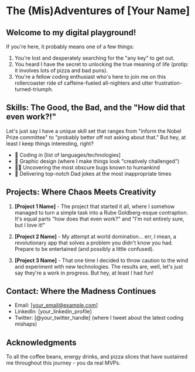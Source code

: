 # The (Mis)Adventures of [Your Name]

## Welcome to my digital playground!

If you're here, it probably means one of a few things:

1. You're lost and desperately searching for the "any key" to get out.
2. You heard I have the secret to unlocking the true meaning of life (protip: it involves lots of pizza and bad puns).
3. You're a fellow coding enthusiast who's here to join me on this rollercoaster ride of caffeine-fueled all-nighters and utter frustration-turned-triumph.

## Skills: The Good, the Bad, and the "How did that even work?!"

Let's just say I have a unique skill set that ranges from "inform the Nobel Prize committee" to "probably better off not asking about that." But hey, at least I keep things interesting, right?

- 🤖 Coding in [list of languages/technologies]
- 🎨 Graphic design (where I make things look "creatively challenged")
- 🕵️‍♀️ Uncovering the most obscure bugs known to humankind
- 🎯 Delivering top-notch Dad jokes at the most inappropriate times

## Projects: Where Chaos Meets Creativity

1. **[Project 1 Name]** - The project that started it all, where I somehow managed to turn a simple task into a Rube Goldberg-esque contraption. It's equal parts "how does that even work?" and "I'm not entirely sure, but I love it!"

2. **[Project 2 Name]** - My attempt at world domination... err, I mean, a revolutionary app that solves a problem you didn't know you had. Prepare to be entertained (and possibly a little confused).

3. **[Project 3 Name]** - That one time I decided to throw caution to the wind and experiment with new technologies. The results are, well, let's just say they're a work in progress. But hey, at least I had fun!

## Contact: Where the Madness Continues

- Email: [your_email@example.com]
- LinkedIn: [your_linkedin_profile]
- Twitter: [@your_twitter_handle] (where I tweet about the latest coding mishaps)

## Acknowledgments

To all the coffee beans, energy drinks, and pizza slices that have sustained me throughout this journey - you da real MVPs.
